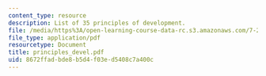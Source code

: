 ```yaml
---
content_type: resource
description: List of 35 principles of development.
file: /media/https%3A/open-learning-course-data-rc.s3.amazonaws.com/7-22-developmental-biology-fall-2005/8672ffadbde8b5d4f03ed5408c7a400c_principles_devel.pdf
file_type: application/pdf
resourcetype: Document
title: principles_devel.pdf
uid: 8672ffad-bde8-b5d4-f03e-d5408c7a400c
---
```

